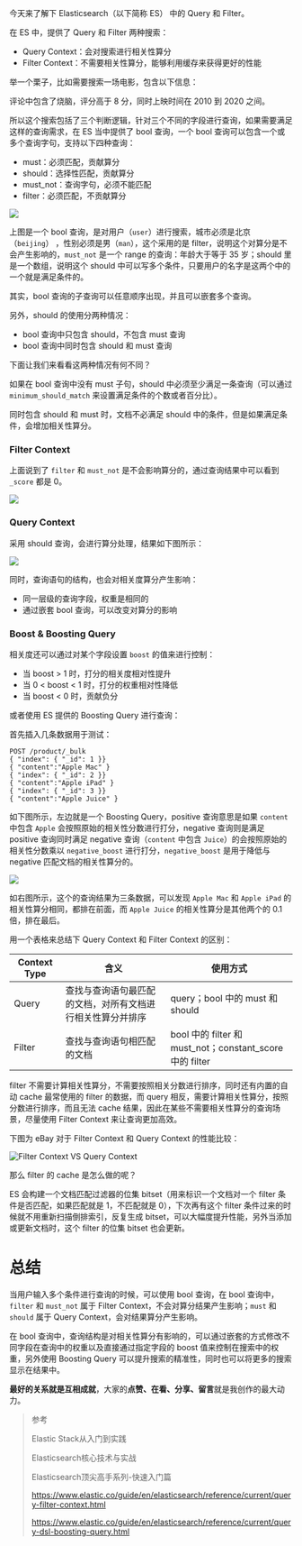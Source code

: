 今天来了解下 Elasticsearch（以下简称 ES） 中的 Query 和 Filter。

在 ES 中，提供了 Query 和 Filter 两种搜索：

- Query Context：会对搜索进行相关性算分
- Filter Context：不需要相关性算分，能够利用缓存来获得更好的性能

举一个栗子，比如需要搜索一场电影，包含以下信息：

评论中包含了烧脑，评分高于 8 分，同时上映时间在 2010 到 2020 之间。

所以这个搜索包括了三个判断逻辑，针对三个不同的字段进行查询，如果需要满足这样的查询需求，在 ES 当中提供了 bool 查询，一个 bool 查询可以包含一个或多个查询字句，支持以下四种查询：

- must：必须匹配，贡献算分
- should：选择性匹配，贡献算分
- must_not：查询字句，必须不能匹配
- filter：必须匹配，不贡献算分

![](https://img-blog.csdnimg.cn/20200717160959843.png)

上图是一个 bool 查询，是对用户（`user`）进行搜索，城市必须是北京（`beijing`） ，性别必须是男（`man`），这个采用的是 filter，说明这个对算分是不会产生影响的，`must_not` 是一个 range 的查询：年龄大于等于 35 岁；should 里是一个数组，说明这个 should 中可以写多个条件，只要用户的名字是这两个中的一个就是满足条件的。

其实，bool 查询的子查询可以任意顺序出现，并且可以嵌套多个查询。

另外，should 的使用分两种情况：

- bool 查询中只包含 should，不包含 must 查询
- bool 查询中同时包含 should 和 must 查询

下面让我们来看看这两种情况有何不同？

如果在 bool 查询中没有 must 子句，should 中必须至少满足一条查询（可以通过 `minimum_should_match` 来设置满足条件的个数或者百分比）。

同时包含 should 和 must 时，文档不必满足 should 中的条件，但是如果满足条件，会增加相关性算分。

### Filter Context

上面说到了 `filter` 和 `must_not` 是不会影响算分的，通过查询结果中可以看到 `_score` 都是 0。

![](https://img-blog.csdnimg.cn/20200718162655500.png)

### Query Context

采用 should 查询，会进行算分处理，结果如下图所示：

![](https://img-blog.csdnimg.cn/20200718163309760.png)

同时，查询语句的结构，也会对相关度算分产生影响：

- 同一层级的查询字段，权重是相同的
- 通过嵌套 bool 查询，可以改变对算分的影响

### Boost & Boosting Query

相关度还可以通过对某个字段设置 `boost` 的值来进行控制：

- 当 boost > 1 时，打分的相关度相对性提升
- 当 0 < boost < 1 时，打分的权重相对性降低
- 当 boost < 0 时，贡献负分

或者使用 ES 提供的 Boosting Query 进行查询：

首先插入几条数据用于测试：

```
POST /product/_bulk
{ "index": { "_id": 1 }}
{ "content":"Apple Mac" }
{ "index": { "_id": 2 }}
{ "content":"Apple iPad" }
{ "index": { "_id": 3 }}
{ "content":"Apple Juice" }
```

如下图所示，左边就是一个 Boosting Query，positive 查询意思是如果 `content` 中包含 `Apple` 会按照原始的相关性分数进行打分，negative 查询则是满足 positive 查询同时满足 negative 查询（`content` 中包含 `Juice`）的会按照原始的相关性分数乘以 `negative_boost` 进行打分，`negative_boost` 是用于降低与 negative 匹配文档的相关性算分的。

![](https://img-blog.csdnimg.cn/20200718174314172.png)

如右图所示，这个的查询结果为三条数据，可以发现 `Apple Mac` 和 `Apple iPad` 的相关性算分相同，都排在前面，而 `Apple Juice` 的相关性算分是其他两个的 0.1 倍，排在最后。

用一个表格来总结下 Query Context 和 Filter Context 的区别：

| Context Type | 含义                                                       | 使用方式                                                 |
|--------------|------------------------------------------------------------|----------------------------------------------------------|
| Query        | 查找与查询语句最匹配的文档，对所有文档进行相关性算分并排序 | query；bool 中的 must 和 should                          |
| Filter       | 查找与查询语句相匹配的文档                                 | bool 中的 filter 和 must_not；constant_score 中的 filter |

filter 不需要计算相关性算分，不需要按照相关分数进行排序，同时还有内置的自动 cache 最常使用的 filter 的数据，而 query 相反，需要计算相关性算分，按照分数进行排序，而且无法 cache 结果，因此在某些不需要相关性算分的查询场景，尽量使用 Filter Context 来让查询更加高效。

下图为 eBay 对于 Filter Context 和 Query Context 的性能比较：

![Filter Context VS Query Context](https://img-blog.csdnimg.cn/20200718185429456.png)

那么 filter 的 cache 是怎么做的呢？

ES 会构建一个文档匹配过滤器的位集 bitset（用来标识一个文档对一个 filter 条件是否匹配，如果匹配就是 1，不匹配就是 0），下次再有这个 filter 条件过来的时候就不用重新扫描倒排索引，反复生成 bitset，可以大幅度提升性能，另外当添加或更新文档时，这个 filter 的位集 bitset 也会更新。

# 总结

当用户输入多个条件进行查询的时候，可以使用 bool 查询，在 bool 查询中，`filter` 和 `must_not` 属于 Filter Context，不会对算分结果产生影响；`must` 和 `should` 属于 Query Context，会对结果算分产生影响。

在 bool 查询中，查询结构是对相关性算分有影响的，可以通过嵌套的方式修改不同字段在查询中的权重以及直接通过指定字段的 boost 值来控制在搜索中的权重，另外使用 Boosting Query 可以提升搜索的精准性，同时也可以将更多的搜索显示在结果中。

**最好的关系就是互相成就**，大家的**点赞、在看、分享、留言**就是我创作的最大动力。

> 参考
> 
> Elastic Stack从入门到实践
> 
> Elasticsearch核心技术与实战
>
> Elasticsearch顶尖高手系列-快速入门篇
> 
> https://www.elastic.co/guide/en/elasticsearch/reference/current/query-filter-context.html
>
> https://www.elastic.co/guide/en/elasticsearch/reference/current/query-dsl-boosting-query.html